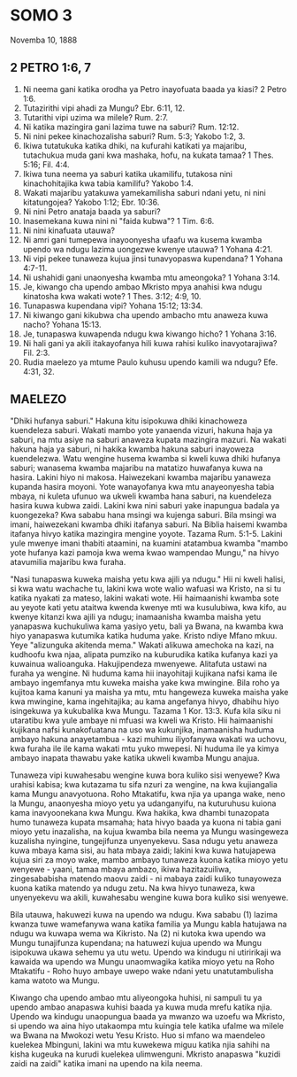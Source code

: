 # SOMO 3
Novemba 10, 1888

## 2 PETRO 1:6, 7

1. Ni neema gani katika orodha ya Petro inayofuata baada ya kiasi? 2 Petro 1:6.
2. Tutazirithi vipi ahadi za Mungu? Ebr. 6:11, 12.
3. Tutarithi vipi uzima wa milele? Rum. 2:7.
4. Ni katika mazingira gani lazima tuwe na saburi? Rum. 12:12.
5. Ni nini pekee kinachozalisha saburi? Rum. 5:3; Yakobo 1:2, 3.
6. Ikiwa tutatukuka katika dhiki, na kufurahi katikati ya majaribu, tutachukua muda gani kwa mashaka, hofu, na kukata tamaa? 1 Thes. 5:16; Fil. 4:4.
7. Ikiwa tuna neema ya saburi katika ukamilifu, tutakosa nini kinachohitajika kwa tabia kamilifu? Yakobo 1:4.
8. Wakati majaribu yatakuwa yamekamilisha saburi ndani yetu, ni nini kitatungojea? Yakobo 1:12; Ebr. 10:36.
9. Ni nini Petro anataja baada ya saburi?
10. Inasemekana kuwa nini ni "faida kubwa"? 1 Tim. 6:6.
11. Ni nini kinafuata utauwa?
12. Ni amri gani tumepewa inayoonyesha ufaafu wa kusema kwamba upendo wa ndugu lazima uongezwe kwenye utauwa? 1 Yohana 4:21.
13. Ni vipi pekee tunaweza kujua jinsi tunavyopaswa kupendana? 1 Yohana 4:7-11.
14. Ni ushahidi gani unaonyesha kwamba mtu ameongoka? 1 Yohana 3:14.
15. Je, kiwango cha upendo ambao Mkristo mpya anahisi kwa ndugu kinatosha kwa wakati wote? 1 Thes. 3:12; 4:9, 10.
16. Tunapaswa kupendana vipi? Yohana 15:12; 13:34.
17. Ni kiwango gani kikubwa cha upendo ambacho mtu anaweza kuwa nacho? Yohana 15:13.
18. Je, tunapaswa kuwapenda ndugu kwa kiwango hicho? 1 Yohana 3:16.
19. Ni hali gani ya akili itakayofanya hili kuwa rahisi kuliko inavyotarajiwa? Fil. 2:3.
20. Rudia maelezo ya mtume Paulo kuhusu upendo kamili wa ndugu? Efe. 4:31, 32.

## MAELEZO

"Dhiki hufanya saburi." Hakuna kitu isipokuwa dhiki kinachoweza kuendeleza saburi. Wakati mambo yote yanaenda vizuri, hakuna haja ya saburi, na mtu asiye na saburi anaweza kupata mazingira mazuri. Na wakati hakuna haja ya saburi, ni hakika kwamba hakuna saburi inayoweza kuendelezwa. Watu wengine husema kwamba si kweli kuwa dhiki hufanya saburi; wanasema kwamba majaribu na matatizo huwafanya kuwa na hasira. Lakini hiyo ni makosa. Haiwezekani kwamba majaribu yanaweza kupanda hasira moyoni. Yote wanayofanya kwa mtu anayeonyesha tabia mbaya, ni kuleta ufunuo wa ukweli kwamba hana saburi, na kuendeleza hasira kuwa kubwa zaidi. Lakini kwa nini saburi yake inapungua badala ya kuongezeka? Kwa sababu hana msingi wa kujenga saburi. Bila msingi wa imani, haiwezekani kwamba dhiki itafanya saburi. Na Biblia haisemi kwamba itafanya hivyo katika mazingira mengine yoyote. Tazama Rum. 5:1-5. Lakini yule mwenye imani thabiti ataamini, na kuamini atatambua kwamba "mambo yote hufanya kazi pamoja kwa wema kwao wampendao Mungu," na hivyo atavumilia majaribu kwa furaha.

"Nasi tunapaswa kuweka maisha yetu kwa ajili ya ndugu." Hii ni kweli halisi, si kwa watu wachache tu, lakini kwa wote walio wafuasi wa Kristo, na si tu katika nyakati za mateso, lakini wakati wote. Hii haimaanishi kwamba sote au yeyote kati yetu ataitwa kwenda kwenye mti wa kusulubiwa, kwa kifo, au kwenye kitanzi kwa ajili ya ndugu; inamaanisha kwamba maisha yetu yanapaswa kuchukuliwa kama yasiyo yetu, bali ya Bwana, na kwamba kwa hiyo yanapaswa kutumika katika huduma yake. Kristo ndiye Mfano mkuu. Yeye "alizunguka akitenda mema." Wakati alikuwa amechoka na kazi, na kudhoofu kwa njaa, alipata pumziko na kuburudika katika kufanya kazi ya kuwainua walioanguka. Hakujipendeza mwenyewe. Alitafuta ustawi na furaha ya wengine. Ni huduma kama hii inayohitaji kujikana nafsi kama ile ambayo ingemfanya mtu kuweka maisha yake kwa mwingine. Bila roho ya kujitoa kama kanuni ya maisha ya mtu, mtu hangeweza kuweka maisha yake kwa mwingine, kama ingehitajika; au kama angefanya hivyo, dhabihu hiyo isingekuwa ya kukubalika kwa Mungu. Tazama 1 Kor. 13:3. Kufa kila siku ni utaratibu kwa yule ambaye ni mfuasi wa kweli wa Kristo. Hii haimaanishi kujikana nafsi kunakofuatana na uso wa kukunjika, inamaanisha huduma ambayo hakuna anayetambua - kazi muhimu iliyofanywa wakati wa uchovu, kwa furaha ile ile kama wakati mtu yuko mwepesi. Ni huduma ile ya kimya ambayo inapata thawabu yake katika ukweli kwamba Mungu anajua.

Tunaweza vipi kuwahesabu wengine kuwa bora kuliko sisi wenyewe? Kwa urahisi kabisa; kwa kutazama tu sifa nzuri za wengine, na kwa kujiangalia kama Mungu anavyotuona. Roho Mtakatifu, kwa njia ya upanga wake, neno la Mungu, anaonyesha mioyo yetu ya udanganyifu, na kuturuhusu kuiona kama inavyoonekana kwa Mungu. Kwa hakika, kwa dhambi tunazopata humo tunaweza kupata msamaha; hata hivyo baada ya kuona ni tabia gani mioyo yetu inazalisha, na kujua kwamba bila neema ya Mungu wasingeweza kuzalisha nyingine, tungejifunza unyenyekevu. Sasa ndugu yetu anaweza kuwa mbaya kama sisi, au hata mbaya zaidi; lakini kwa kuwa hatujapewa kujua siri za moyo wake, mambo ambayo tunaweza kuona katika mioyo yetu wenyewe - yaani, tamaa mbaya ambazo, ikiwa hazitazuiliwa, zingesababisha matendo maovu zaidi - ni mabaya zaidi kuliko tunayoweza kuona katika matendo ya ndugu zetu. Na kwa hivyo tunaweza, kwa unyenyekevu wa akili, kuwahesabu wengine kuwa bora kuliko sisi wenyewe.

Bila utauwa, hakuwezi kuwa na upendo wa ndugu. Kwa sababu (1) lazima kwanza tuwe wamefanywa wana katika familia ya Mungu kabla hatujawa na ndugu wa kuwapa wema wa Kikristo. Na (2) ni kutoka kwa upendo wa Mungu tunajifunza kupendana; na hatuwezi kujua upendo wa Mungu isipokuwa ukawa sehemu ya utu wetu. Upendo wa kindugu ni utiririkaji wa kawaida wa upendo wa Mungu unaomwagika katika mioyo yetu na Roho Mtakatifu - Roho huyo ambaye uwepo wake ndani yetu unatutambulisha kama watoto wa Mungu.

Kiwango cha upendo ambao mtu aliyeongoka huhisi, ni sampuli tu ya upendo ambao anapaswa kuhisi baada ya kuwa muda mrefu katika njia. Upendo wa kindugu unaopungua baada ya mwanzo wa uzoefu wa Mkristo, si upendo wa aina hiyo utakaompa mtu kuingia tele katika ufalme wa milele wa Bwana na Mwokozi wetu Yesu Kristo. Huo si mfano wa maendeleo kuelekea Mbinguni, lakini wa mtu kuwekewa miguu katika njia sahihi na kisha kugeuka na kurudi kuelekea ulimwenguni. Mkristo anapaswa "kuzidi zaidi na zaidi" katika imani na upendo na kila neema.